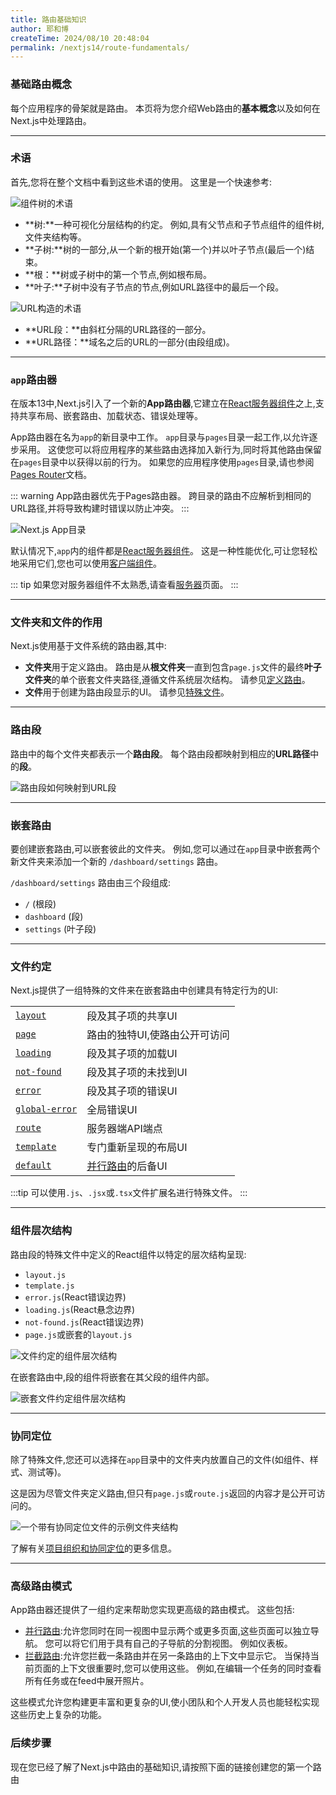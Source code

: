 ```yaml
---
title: 路由基础知识
author: 耶和博
createTime: 2024/08/10 20:48:04
permalink: /nextjs14/route-fundamentals/
---
```


### **基础路由概念**

每个应用程序的骨架就是路由。 本页将为您介绍Web路由的**基本概念**以及如何在Next.js中处理路由。

-----

### **术语**

首先,您将在整个文档中看到这些术语的使用。 这里是一个快速参考:

![组件树的术语](https://nextjs.org/_next/image?url=%2Fdocs%2Flight%2Fterminology-component-tree.png&w=3840&q=75)

*   **树:**一种可视化分层结构的约定。 例如,具有父节点和子节点组件的组件树,文件夹结构等。
*   **子树:**树的一部分,从一个新的根开始(第一个)并以叶子节点(最后一个)结束。
*   **根：**树或子树中的第一个节点,例如根布局。
*   **叶子:**子树中没有子节点的节点,例如URL路径中的最后一个段。

![URL构造的术语](https://nextjs.org/_next/image?url=%2Fdocs%2Flight%2Fterminology-url-anatomy.png&w=3840&q=75)

*   **URL段：**由斜杠分隔的URL路径的一部分。
*   **URL路径：**域名之后的URL的一部分(由段组成)。

-----

### **`app`路由器**

在版本13中,Next.js引入了一个新的**App路由器**,它建立在[React服务器组件](https://nextjs.org/docs/app/building-your-application/rendering/server-components)之上,支持共享布局、嵌套路由、加载状态、错误处理等。

App路由器在名为`app`的新目录中工作。 `app`目录与`pages`目录一起工作,以允许逐步采用。 这使您可以将应用程序的某些路由选择加入新行为,同时将其他路由保留在`pages`目录中以获得以前的行为。 如果您的应用程序使用`pages`目录,请也参阅[Pages Router](https://nextjs.org/docs/pages/building-your-application/routing)文档。

::: warning
App路由器优先于Pages路由器。 跨目录的路由不应解析到相同的URL路径,并将导致构建时错误以防止冲突。
:::

![Next.js App目录](https://nextjs.org/_next/image?url=%2Fdocs%2Flight%2Fnext-router-directories.png&w=3840&q=75)

默认情况下,`app`内的组件都是[React服务器组件](https://nextjs.org/docs/app/building-your-application/rendering/server-components)。 这是一种性能优化,可让您轻松地采用它们,您也可以使用[客户端组件](https://nextjs.org/docs/app/building-your-application/rendering/client-components)。

::: tip
如果您对服务器组件不太熟悉,请查看[服务器](https://nextjs.org/docs/app/building-your-application/rendering/server-components)页面。
:::

----- 

### **文件夹和文件的作用**

Next.js使用基于文件系统的路由器,其中:

*   **文件夹**用于定义路由。 路由是从**根文件夹**一直到包含`page.js`文件的最终**叶子文件夹**的单个嵌套文件夹路径,遵循文件系统层次结构。 请参见[定义路由](https://nextjs.org/docs/app/building-your-application/routing/defining-routes)。
*   **文件**用于创建为路由段显示的UI。 请参见[特殊文件](about:blank#file-conventions)。

-----

### **路由段**

路由中的每个文件夹都表示一个**路由段**。 每个路由段都映射到相应的**URL路径**中的**段**。

![路由段如何映射到URL段](https://nextjs.org/_next/image?url=%2Fdocs%2Flight%2Froute-segments-to-path-segments.png&w=3840&q=75)

-----

### **嵌套路由**

要创建嵌套路由,可以嵌套彼此的文件夹。 例如,您可以通过在`app`目录中嵌套两个新文件夹来添加一个新的 `/dashboard/settings` 路由。

`/dashboard/settings` 路由由三个段组成:

*   `/` (根段)
*   `dashboard` (段)
*   `settings` (叶子段)

-----

### **文件约定**

Next.js提供了一组特殊的文件来在嵌套路由中创建具有特定行为的UI:

|  |  |
| --- | --- |
| [`layout`](https://nextjs.org/docs/app/building-your-application/routing/layouts-and-templates#layouts) | 段及其子项的共享UI |
| [`page`](https://nextjs.org/docs/app/building-your-application/routing/pages) | 路由的独特UI,使路由公开可访问 |
| [`loading`](https://nextjs.org/docs/app/building-your-application/routing/loading-ui-and-streaming) | 段及其子项的加载UI |
| [`not-found`](https://nextjs.org/docs/app/api-reference/file-conventions/not-found) | 段及其子项的未找到UI |
| [`error`](https://nextjs.org/docs/app/building-your-application/routing/error-handling) | 段及其子项的错误UI |
| [`global-error`](https://nextjs.org/docs/app/building-your-application/routing/error-handling) | 全局错误UI |
| [`route`](https://nextjs.org/docs/app/building-your-application/routing/route-handlers) | 服务器端API端点 |
| [`template`](https://nextjs.org/docs/app/building-your-application/routing/layouts-and-templates#templates) | 专门重新呈现的布局UI |
| [`default`](https://nextjs.org/docs/app/api-reference/file-conventions/default) | [并行路由](https://nextjs.org/docs/app/building-your-application/routing/parallel-routes)的后备UI |

:::tip
可以使用`.js`、`.jsx`或`.tsx`文件扩展名进行特殊文件。
:::

-----

### **组件层次结构**

路由段的特殊文件中定义的React组件以特定的层次结构呈现:

*   `layout.js`
*   `template.js`
*   `error.js`(React错误边界)
*   `loading.js`(React悬念边界)
*   `not-found.js`(React错误边界)
*   `page.js`或嵌套的`layout.js`

![文件约定的组件层次结构](https://nextjs.org/_next/image?url=%2Fdocs%2Flight%2Ffile-conventions-component-hierarchy.png&w=3840&q=75)

在嵌套路由中,段的组件将嵌套在其父段的组件内部。

![嵌套文件约定组件层次结构](https://nextjs.org/_next/image?url=%2Fdocs%2Flight%2Fnested-file-conventions-component-hierarchy.png&w=3840&q=75)

-----

### **协同定位**

除了特殊文件,您还可以选择在`app`目录中的文件夹内放置自己的文件(如组件、样式、测试等)。

这是因为尽管文件夹定义路由,但只有`page.js`或`route.js`返回的内容才是公开可访问的。

![一个带有协同定位文件的示例文件夹结构](https://nextjs.org/_next/image?url=%2Fdocs%2Flight%2Fproject-organization-colocation.png&w=3840&q=75)

了解有关[项目组织和协同定位](https://nextjs.org/docs/app/building-your-application/routing/colocation)的更多信息。

-----

### **高级路由模式**

App路由器还提供了一组约定来帮助您实现更高级的路由模式。 这些包括:

*   [并行路由](https://nextjs.org/docs/app/building-your-application/routing/parallel-routes):允许您同时在同一视图中显示两个或更多页面,这些页面可以独立导航。 您可以将它们用于具有自己的子导航的分割视图。 例如仪表板。
*   [拦截路由](https://nextjs.org/docs/app/building-your-application/routing/intercepting-routes):允许您拦截一条路由并在另一条路由的上下文中显示它。 当保持当前页面的上下文很重要时,您可以使用这些。 例如,在编辑一个任务的同时查看所有任务或在feed中展开照片。

这些模式允许您构建更丰富和更复杂的UI,使小团队和个人开发人员也能轻松实现这些历史上复杂的功能。

### **后续步骤**

现在您已经了解了Next.js中路由的基础知识,请按照下面的链接创建您的第一个路由